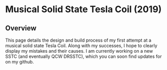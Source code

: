 # Musical Solid State Tesla Coil (2019)

## Overview  
This page details the design and build process of my first attempt at a musical solid state Tesla Coil. Along with my successes, I hope to clearly display my mistakes and their causes. I am currently working on a new SSTC (and eventually QCW DRSSTC), which you can soon find updates for on my github.
